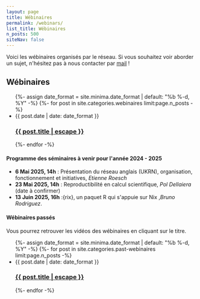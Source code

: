 ```yaml
---
layout: page
title: Wébinaires
permalink: /webinars/
list_title: Wébinaires
n_posts: 500
siteNav: false
---
```

Voici les wébinaires organisés par le réseau. Si vous souhaitez voir aborder un sujet, n'hésitez pas à nous contacter par [mail](contact@recherche-reproductible.fr) !

## Wébinaires
<ul class="post-list">
 {%- assign date_format = site.minima.date_format | default: "%b %-d, %Y" -%}
   {%- for post in site.categories.webinaires limit:page.n_posts -%}
    <li>
      <span class="post-meta">{{ post.date | date: date_format }}</span>
      <h3>
        <a class="post-link" href="{{ post.url | relative_url }}">
          {{ post.title | escape }}
        </a>
      </h3>
    </li>
 {%- endfor -%}
</ul>

#### Programme des séminaires à venir pour l'année 2024 - 2025
* **6 Mai 2025, 14h** : Présentation du réseau anglais (UKRN), organisation, fonctionnement et initiatives, *Etienne Roesch*
* **23 Mai 2025, 14h** : Reproductibilité en calcul scientifique, *Pol Dellaiera* (date à confirmer)
* **13 Juin 2025, 16h** :{rix}, un paquet R qui s'appuie sur Nix ,*Bruno Rodriguez*.


#### Wébinaires passés
Vous pourrez retrouver les vidéos des wébinaires en cliquant sur le titre.
<ul class="post-list">
 {%- assign date_format = site.minima.date_format | default: "%b %-d, %Y" -%}
   {%- for post in site.categories.past-webinaires limit:page.n_posts -%}
    <li>
      <span class="post-meta">{{ post.date | date: date_format }}</span>
      <h3>
        <a class="post-link" href="{{ post.url | relative_url }}">
          {{ post.title | escape }}
        </a>
      </h3>
    </li>
 {%- endfor -%}
</ul>
